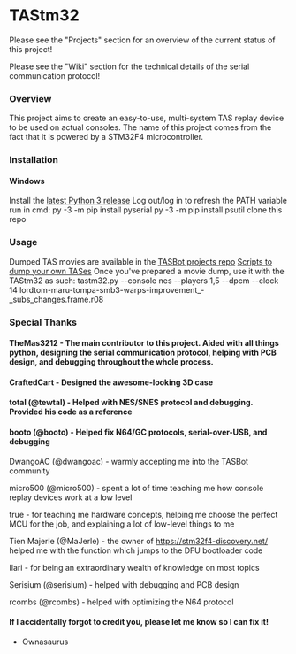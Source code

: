 # TAStm32
Please see the "Projects" section for an overview of the current status of this project!

Please see the "Wiki" section for the technical details of the serial communication protocol!

### Overview

This project aims to create an easy-to-use, multi-system TAS replay device to be used on actual consoles. The name of this project comes from the fact that it is powered by a STM32F4 microcontroller.

### Installation

#### Windows

Install the [latest Python 3 release](https://www.python.org/downloads/windows/)
Log out/log in to refresh the PATH variable
run in cmd:
py -3 -m pip install pyserial
py -3 -m pip install psutil
clone this repo

### Usage

Dumped TAS movies are available in the [TASBot projects repo](https://github.com/dwangoac/TASBot-Projects/tree/master/replayfiles)
[Scripts to dump your own TASes](https://github.com/dwangoac/TASBot-Projects/blob/master/Dump_Scripts/fceux_dump_latches.lua)
Once you've prepared a movie dump, use it with the TAStm32 as such:
    tastm32.py --console nes --players 1,5 --dpcm --clock 14 lordtom-maru-tompa-smb3-warps-improvement_-_subs_changes.frame.r08

### Special Thanks
#### TheMas3212 - The main contributor to this project. Aided with all things python, designing the serial communication protocol, helping with PCB design, and debugging throughout the whole process.
#### CraftedCart - Designed the awesome-looking 3D case
#### total (@tewtal) - Helped with NES/SNES protocol and debugging. Provided his code as a reference
#### booto (@booto) - Helped fix N64/GC protocols, serial-over-USB, and debugging

DwangoAC (@dwangoac) - warmly accepting me into the TASBot community

micro500 (@micro500) - spent a lot of time teaching me how console replay devices work at a low level

true - for teaching me hardware concepts, helping me choose the perfect MCU for the job, and explaining a lot of low-level things to me

Tien Majerle (@MaJerle) - the owner of https://stm32f4-discovery.net/ helped me with the function which jumps to the DFU bootloader code

Ilari - for being an extraordinary wealth of knowledge on most topics

Serisium (@serisium) - helped with debugging and PCB design

rcombs (@rcombs) - helped with optimizing the N64 protocol

#### If I accidentally forgot to credit you, please let me know so I can fix it!

 - Ownasaurus
